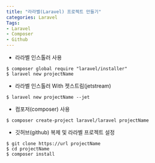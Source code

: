 ```yaml
---
title: "라라벨(Laravel) 프로젝트 만들기"
categories: Laravel
Tags:
- Laravel
- Composer
- Github
---
```


- 라라벨 인스톨러 사용

```
$ composer global require "laravel/installer"
$ laravel new projectName
```

- 라라벨 인스톨러 With 젯스트림(jetstream) 

```
$ laravel new projectName --jet
```

- 컴포저(composer) 사용

```
$ composer create-project laravel/laravel projectName
```

- 깃허브(github) 복제 및 라라벨 프로젝트  설정

```
$ git clone https://url projectName
$ cd projectName
$ composer install
```

